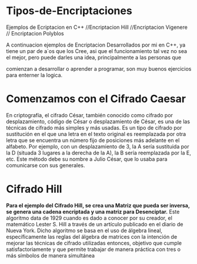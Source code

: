 # Tipos-de-Encriptaciones
Ejemplos de Ecriptacion en C++ //Encriptacion Hill //Encriptacion  Vigenere // Encriptacion  Polyblos



A continuacion ejemplos de Encriptacion Desarrollados por mi en C++, ya tiene un par de a`os que los Cree, asi que el funcionamiento tal vez no sea el mejor, pero puede darles una idea, principalmente a las personas que


comienzan a desarrollar o aprender a programar, son muy buenos ejercicios para enterner la logica.




<h1>Comenzamos con el Cifrado Caesar</h1>

En criptografía, el cifrado César, también conocido como cifrado por desplazamiento, código de César o desplazamiento de César, es una de las técnicas de cifrado más simples y más usadas. Es un tipo de cifrado por sustitución en el que una letra en el texto original es reemplazada por otra letra que se encuentra un número fijo de posiciones más adelante en el alfabeto. Por ejemplo, con un desplazamiento de 3, la A sería sustituida por la D (situada 3 lugares a la derecha de la A), la B sería reemplazada por la E, etc. Este método debe su nombre a Julio César, que lo usaba para comunicarse con sus generales.


<h1>Cifrado Hill</h1>

<strong>Para el ejemplo del Cifrado Hill, se crea una Matriz que pueda ser inversa, se genera una cadena encriptada y una matriz para Desenciptar.</strong>
Este algoritmo data de 1929 cuando es dado a conocer por su creador, el matemático Lester S. Hill a través de un artículo publicado en el diario de Nueva York. Dicho algoritmo se basa en el uso de álgebra lineal, específicamente las reglas del álgebra de matrices con la intención de mejorar las técnicas de cifrado utilizadas entonces, objetivo que cumple satisfactoriamente y que permite trabajar de manera práctica con tres o más símbolos de manera simultánea

